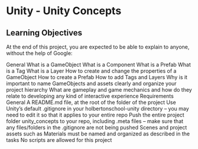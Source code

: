 # Unity - Unity Concepts

## Learning Objectives
At the end of this project, you are expected to be able to explain to anyone, without the help of Google:

General
What is a GameObject
What is a Component
What is a Prefab
What is a Tag
What is a Layer
How to create and change the properties of a GameObject
How to create a Prefab
How to add Tags and Layers
Why is it important to name GameObjects and assets clearly and organize your project hierarchy
What are gameplay and game mechanics and how do they relate to developing any kind of interactive experience
Requirements
General
A README.md file, at the root of the folder of the project
Use Unity’s default .gitignore in your holbertonschool-unity directory – you may need to edit it so that it applies to your entire repo
Push the entire project folder unity_concepts to your repo, including .meta files – make sure that any files/folders in the .gitignore are not being pushed
Scenes and project assets such as Materials must be named and organized as described in the tasks
No scripts are allowed for this project
